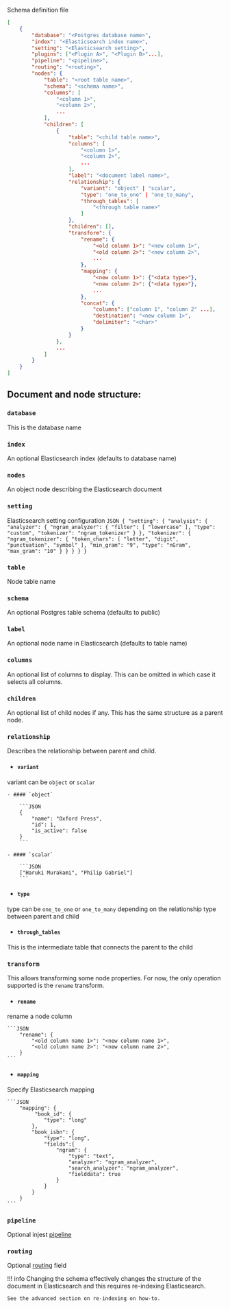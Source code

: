 Schema definition file

```JSON
[
    {
        "database": "<Postgres database name>",
        "index": "<Elasticsearch index name>",
        "setting": "<Elasticsearch setting>",
        "plugins": ["<Plugin A>", "<Plugin B>"...],
        "pipeline": "<pipeline>",
        "routing": "<routing>",
        "nodes": {
            "table": "<root table name>",
            "schema": "<schema name>",
            "columns": [
                "<column 1>",
                "<column 2>",
                ...
            ],
            "children": [
                {
                    "table": "<child table name>",
                    "columns": [
                        "<column 1>",
                        "<column 2>",
                        ...
                    ],
                    "label": "<document label name>",
                    "relationship": {
                        "variant": "object" | "scalar",
                        "type": "one_to_one" | "one_to_many",
                        "through_tables": [
                            "<through table name>"
                        ]
                    },
                    "children": [],
                    "transform": {
                        "rename": {
                            "<old column 1>": "<new column 1>",
                            "<old column 2>": "<new column 2>",
                            ...
                        },
                        "mapping": {
                            "<new column 1>": {"<data type>"},
                            "<new column 2>": {"<data type>"},
                            ...
                        },
                        "concat": {
                            "columns": ["column 1", "column 2" ...],
                            "destination": "<new column 1>",
                            "delimiter": "<char>"
                        }
                    }
                },
                ...
            ]
        }
    }
]
```


## Document and node structure:

### `database`
This is the database name

### `index`
An optional Elasticsearch index (defaults to database name)

### `nodes`
An object node describing the Elasticsearch document

### `setting`
Elasticsearch setting configuration
    ```JSON
    {
        "setting": {
            "analysis": {
                "analyzer": {
                    "ngram_analyzer": {
                        "filter": [
                            "lowercase"
                        ],
                        "type": "custom",
                        "tokenizer": "ngram_tokenizer"
                    }
                },
                "tokenizer": {
                    "ngram_tokenizer": {
                        "token_chars": [
                            "letter",
                            "digit",
                            "punctuation",
                            "symbol"
                        ],
                        "min_gram": "9",
                        "type": "nGram",
                        "max_gram": "10"
                    }
                }
            }
        }
    }
    ```

### `table`
Node table name

### `schema`
An optional Postgres table schema (defaults to public)

### `label`
An optional node name in Elasticsearch (defaults to table name)

### `columns`
An optional list of columns to display. This can be omitted in which case it selects all
columns.

### `children`
An optional list of child nodes if any.
This has the same structure as a parent node.

### `relationship`
Describes the relationship between parent and child.

- #### `variant`
variant can be `object` or `scalar`

    - #### `object`

        ```JSON
        {
            "name": "Oxford Press",
            "id": 1,
            "is_active": false
        }
        ```

    - #### `scalar`

        ```JSON
        ["Haruki Murakami", "Philip Gabriel"]
        ```

- #### `type`
type can be `one_to_one` or `one_to_many` depending on the relationship type between 
parent and child

- #### `through_tables`
This is the intermediate table that connects the parent to the child


### `transform`

This allows transforming some node properties.
For now, the only operation supported is the `rename` transform.

- #### `rename`
rename a node column

    ```JSON
        "rename": {
            "<old column name 1>": "<new column name 1>",
            "<old column name 2>": "<new column name 2>",
        }
    ```

- #### `mapping`
Specify Elasticsearch mapping

    ```JSON
        "mapping": {
             "book_id": {
                "type": "long"
            },
            "book_isbn": {
                "type": "long",
                "fields":{
                    "ngram": {
                        "type": "text",
                        "analyzer": "ngram_analyzer",
                        "search_analyzer": "ngram_analyzer",
                        "fielddata": true
                    }
                }
            }
        }
    ```

### `pipeline`
Optional injest [pipeline](https://www.elastic.co/guide/en/elasticsearch/reference/current/ingest.html)


### `routing`
Optional [routing](https://www.elastic.co/guide/en/elasticsearch/reference/current/mapping-routing-field.html) field


!!! info
    Changing the schema effectively changes the structure of the document in Elasticsearch 
    and this requires re-indexing Elasticsearch.

    See the advanced section on re-indexing on how-to.